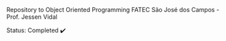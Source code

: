 Repository to Object Oriented Programming
FATEC São José dos Campos - Prof. Jessen Vidal

Status: Completed ✔️
